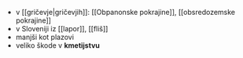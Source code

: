 - v [[gričevje|gričevjih]]: [[Obpanonske pokrajine]], [[obsredozemske pokrajine]]
- v Sloveniji iz [[lapor]], [[fliš]]
- manjši kot plazovi
- veliko škode v **kmetijstvu**